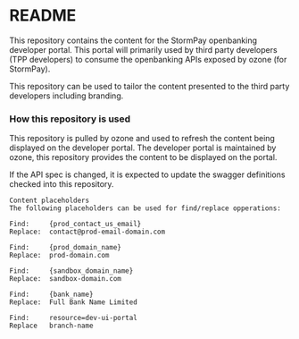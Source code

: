 # README #

This repository contains the content for the StormPay openbanking developer portal. This portal
will primarily used by third party developers (TPP developers) to consume the openbanking APIs
exposed by ozone  (for StormPay).

This repository can be used to tailor the content presented to the third party developers including
branding.
### How this repository is used ###

This repository is pulled by ozone and used to refresh the content being displayed on the developer portal.
The developer portal is maintained by ozone, this repository provides the content to be displayed on the portal.

If the API spec is changed, it is expected to update the swagger definitions checked into this repository.

```
Content placeholders
The following placeholders can be used for find/replace opperations:

Find:     {prod_contact_us_email}
Replace:  contact@prod-email-domain.com

Find:     {prod_domain_name}
Replace:  prod-domain.com

Find:     {sandbox_domain_name}
Replace:  sandbox-domain.com

Find:     {bank_name}
Replace:  Full Bank Name Limited

Find:     resource=dev-ui-portal
Replace   branch-name

```
